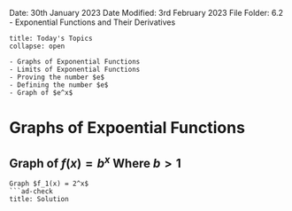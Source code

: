 Date: 30th January 2023
Date Modified: 3rd February 2023
File Folder: 6.2 - Exponential Functions and Their Derivatives

```ad-abstract
title: Today's Topics
collapse: open

- Graphs of Exponential Functions
- Limits of Exponential Functions
- Proving the number $e$
- Defining the number $e$
- Graph of $e^x$
```

# Graphs of Expoential Functions

## Graph of $f(x) = b^x$ Where $b > 1$

```ad-faq
Graph $f_1(x) = 2^x$ 
```ad-check
title: Solution

```

```


